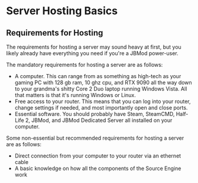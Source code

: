# Server Hosting Basics

## Requirements for Hosting
The requirements for hosting a server may sound heavy at first, but you likely already have everything you need if you're a JBMod power-user.

The mandatory requirements for hosting a server are as follows:
* A computer. This can range from as something as high-tech as your gaming PC with 128 gb ram, 10 ghz cpu, and RTX 9090 all the way down to your grandma's shitty Core 2 Duo laptop running Windows Vista. All that matters is that it's running Windows or Linux.
* Free access to your router. This means that you can log into your router, change settings if needed, and most importantly open and close ports.
* Essential software. You should probably have Steam, SteamCMD, Half-Life 2, JBMod, and JBMod Dedicated Server all installed on your computer.

Some non-essential but recommended requirements for hosting a server are as follows:
* Direct connection from your computer to your router via an ethernet cable
* A basic knowledge on how all the components of the Source Engine work
